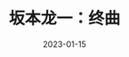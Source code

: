 ---
title: '坂本龙一：终曲'
date: '2023-01-15'
price: '50.00'
theaters: ['中国电影资料馆艺术影院']
seat: ['16-5']
remark: ['学术放映', '2017']
---